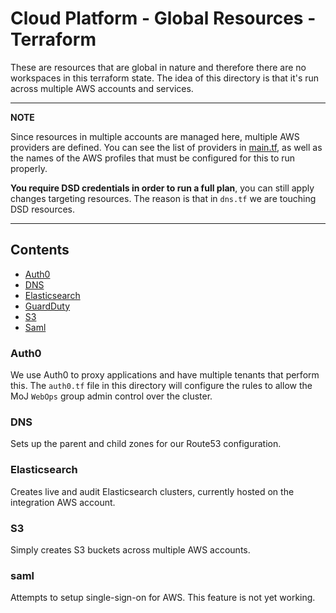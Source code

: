 # Cloud Platform - Global Resources - Terraform

These are resources that are global in nature and therefore there are no workspaces in this terraform state. The idea of this directory is that it's run across multiple AWS accounts and services.

---
**NOTE**

Since resources in multiple accounts are managed here, multiple AWS providers are defined.
You can see the list of providers in [main.tf](main.tf#L10-L29), as well as the names of the AWS profiles that must be configured for this to run properly.

**You require DSD credentials in order to run a full plan**, you can still apply changes targeting resources. The reason is that in `dns.tf` we are touching DSD resources. 

---

## Contents
- [Auth0](#auth0)
- [DNS](#dns)
- [Elasticsearch](#elasticsearch)
- [GuardDuty](https://github.com/ministryofjustice/cloud-platform-infrastructure/blob/master/terraform/global-resources/docs/GuardDutyREADME.md)
- [S3](#s3)
- [Saml](#saml)

### Auth0
We use Auth0 to proxy applications and have multiple tenants that perform this. The `auth0.tf` file in this directory will configure the rules to allow the MoJ `WebOps` group admin control over the cluster. 

### DNS
Sets up the parent and child zones for our Route53 configuration. 

### Elasticsearch
Creates live and audit Elasticsearch clusters, currently hosted on the integration AWS account. 

### S3
Simply creates S3 buckets across multiple AWS accounts. 

### saml
Attempts to setup single-sign-on for AWS. This feature is not yet working. 
